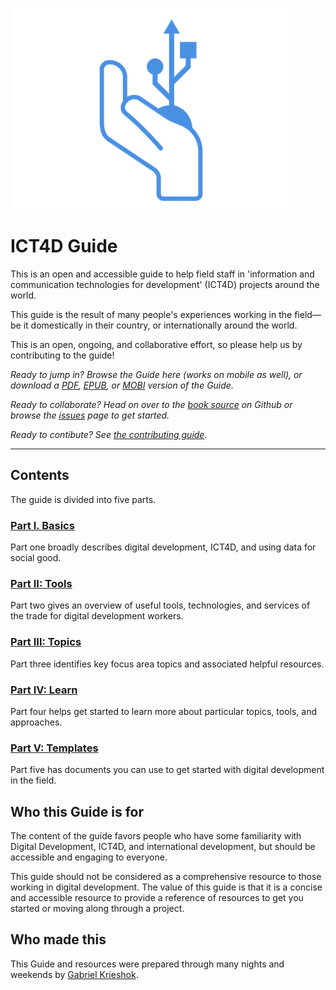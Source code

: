 ![](/images/logo.png)

# ICT4D Guide

This is an open and accessible guide to help field staff in 'information and communication technologies for development' \(ICT4D\) projects around the world.

This guide is the result of many people's experiences working in the field—be it domestically in their country, or internationally around the world.

This is an open, ongoing, and collaborative effort, so please help us by contributing to the guide!

*Ready to jump in? Browse the Guide here (works on mobile as well), or download a [PDF](https://www.gitbook.com/download/pdf/book/gabrielkrieshok/ict4d-guide), [EPUB](https://www.gitbook.com/download/epub/book/gabrielkrieshok/ict4d-guide), or [MOBI](https://www.gitbook.com/download/mobi/book/gabrielkrieshok/ict4d-guide) version of the Guide.*

*Ready to collaborate? Head on over to the [book source](https://github.com/gabrielkrieshok/ict4d-guide) on Github or browse the [issues](https://github.com/gabrielkrieshok/ict4d-guide/issues) page to get started.*

*Ready to contibute? See [the contributing guide](about/contributing.md).*



___



## Contents

The guide is divided into five parts.

### [Part I. Basics](/part-1-basics.md)

Part one broadly describes digital development, ICT4D, and using data for social good.

### [Part II: Tools](/part-2-tools.md)

Part two gives an overview of useful tools, technologies, and services of the trade for digital development workers.

### [Part III: Topics](/part-3-topics.md)

Part three identifies key focus area topics and associated helpful resources.

### [Part IV: Learn](/part-4-learn.md)

Part four helps get started to learn more about particular topics, tools, and approaches.

### [Part V: Templates](/part-5-templates.md)

Part five has documents you can use to get started with digital development in the field.

## Who this Guide is for

The content of the guide favors people who have some familiarity with Digital Development, ICT4D, and international development, but should be accessible and engaging to everyone.

This guide should not be considered as a comprehensive resource to those working in digital development. The value of this guide is that it is a concise and accessible resource to provide a reference of resources to get you started or moving along through a project.

## Who made this

This Guide and resources were prepared through many nights and weekends by [Gabriel Krieshok](http://gabrielkrieshok.com).

